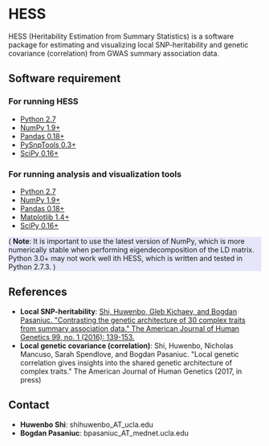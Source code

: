 # HESS

HESS (Heritability Estimation from Summary Statistics) is a software package
for estimating and visualizing local SNP-heritability and genetic covariance
(correlation) from GWAS summary association data.

## Software requirement

### For running HESS

* [Python 2.7](https://www.python.org/download/releases/2.7/)
* [NumPy 1.9+](http://www.numpy.org/)
* [Pandas 0.18+](http://pandas.pydata.org/)
* [PySnpTools 0.3+](https://github.com/MicrosoftGenomics/PySnpTools)
* [SciPy 0.16+](https://www.scipy.org/)

### For running analysis and visualization tools

* [Python 2.7](https://www.python.org/download/releases/2.7/)
* [NumPy 1.9+](http://www.numpy.org/)
* [Pandas 0.18+](http://pandas.pydata.org/)
* [Matplotlib 1.4+](https://matplotlib.org/)
* [SciPy 0.16+](https://www.scipy.org/)

<div style="background-color:rgba(230, 230, 250, 1.0);">
( <b>Note</b>: It is important to use the latest version of NumPy, which is
more numerically stable when performing eigendecomposition of the LD
matrix. Python 3.0+ may not work well ith HESS, which is written and tested
in Python 2.7.3. )
</div>

## References

* **Local SNP-heritability**: [Shi, Huwenbo, Gleb Kichaev, and Bogdan Pasaniuc. "Contrasting the genetic architecture of 30 complex traits from summary association data." The American Journal of Human Genetics 99, no. 1 (2016): 139-153.](http://www.sciencedirect.com/science/article/pii/S0002929716301483)
* **Local genetic covariance (correlation)**: Shi, Huwenbo, Nicholas Mancuso, Sarah Spendlove, and Bogdan Pasaniuc. "Local genetic correlation gives insights into the shared genetic architecture of complex traits." The American Journal of Human Genetics (2017, in press)

## Contact

* **Huwenbo Shi**: shihuwenbo_AT_ucla.edu
* **Bogdan Pasaniuc**: bpasaniuc_AT_mednet.ucla.edu 
